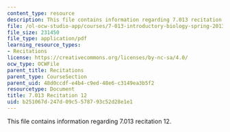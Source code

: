 ```yaml
---
content_type: resource
description: This file contains information regarding 7.013 recitation 12.
file: /ol-ocw-studio-app/courses/7-013-introductory-biology-spring-2013/b251067d247d09c5578793c52d28e1e1_MIT7_013S12_Recitation_12.pdf
file_size: 231450
file_type: application/pdf
learning_resource_types:
- Recitations
license: https://creativecommons.org/licenses/by-nc-sa/4.0/
ocw_type: OCWFile
parent_title: Recitations
parent_type: CourseSection
parent_uid: 48d0ccdf-e4b4-c9ed-48e6-c3149ea3b5f2
resourcetype: Document
title: 7.013 Recitation 12
uid: b251067d-247d-09c5-5787-93c52d28e1e1
---
```

This file contains information regarding 7.013 recitation 12.